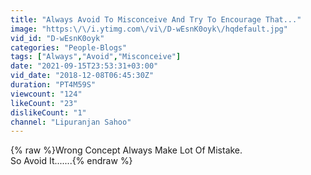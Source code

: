 ```yaml
---
title: "Always Avoid To Misconceive And Try To Encourage That..."
image: "https:\/\/i.ytimg.com\/vi\/D-wEsnK0oyk\/hqdefault.jpg"
vid_id: "D-wEsnK0oyk"
categories: "People-Blogs"
tags: ["Always","Avoid","Misconceive"]
date: "2021-09-15T23:53:31+03:00"
vid_date: "2018-12-08T06:45:30Z"
duration: "PT4M59S"
viewcount: "124"
likeCount: "23"
dislikeCount: "1"
channel: "Lipuranjan Sahoo"
---
```

{% raw %}Wrong Concept Always Make Lot Of Mistake.<br />So Avoid It.......{% endraw %}
